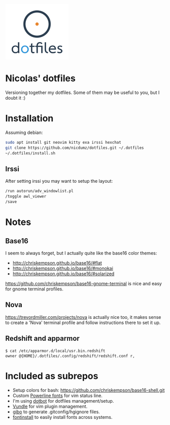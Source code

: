 ![Logo](logo_200.png "Logo")

# Nicolas' dotfiles

Versioning together my dotfiles. Some of them may be useful to you, but I doubt
it :)

# Installation

Assuming debian:

```bash
sudo apt install git neovim kitty exa irssi hexchat
git clone https://github.com/nicdumz/dotfiles.git ~/.dotfiles
~/.dotfiles/install.sh
```

## Irssi

After setting irssi you may want to setup the layout:

```bash
/run autorun/adv_windowlist.pl
/toggle awl_viewer
/save
```

# Notes

## Base16

I seem to always forget, but I actually quite like the base16 color themes:

-   http://chriskempson.github.io/base16/#flat
-   http://chriskempson.github.io/base16/#monokai
-   http://chriskempson.github.io/base16/#solarized

https://github.com/chriskempson/base16-gnome-terminal is nice and easy for gnome
terminal profiles.

## Nova

https://trevordmiller.com/projects/nova is actually nice too, it makes sense to
create a 'Nova' terminal profile and follow instructions there to set it up.

## Redshift and apparmor

```
$ cat /etc/apparmor.d/local/usr.bin.redshift
owner @{HOME}/.dotfiles/.config/redshift/redshift.conf r,
```

# Included as subrepos

-   Setup colors for bash: https://github.com/chriskempson/base16-shell.git
-   Custom [Powerline fonts](https://github.com/powerline/fonts) for vim status
    line.
-   I'm using [dotbot](https://github.com/anishathalye/dotbot) for dotfiles
    management/setup.
-   [Vundle](https://github.com/gmarik/vundle) for vim plugin management.
-   [gibo](https://github.com/simonwhitaker/gibo) to generate
    .gitconfig/hgignore files.
-   [fontinstall](https://github.com/nicdumz/fontinstall) to easily install
    fonts across systems.
